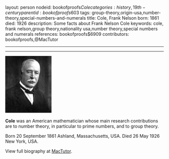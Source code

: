 layout: person
nodeid: bookofproofs$Cole
categories: history,19th-century
parentid: bookofproofs$603
tags: group-theory,origin-usa,number-theory,special-numbers-and-numerals
title: Cole, Frank Nelson
born: 1861
died: 1926
description: Some facts about Frank Nelson Cole
keywords: cole, frank nelson,group theory,nationality usa,number theory,special numbers and numerals
references: bookofproofs$6909
contributors: bookofproofs,@MacTutor

---


---

![Cole.jpg](https://github.com/bookofproofs/bookofproofs.github.io/blob/main/_sources/_assets/images/portraits/Cole.jpg?raw=true)

**Cole** was an American mathematician whose main research contributions are to number theory, in particular to prime numbers, and to group theory.

Born 20 September 1861 Ashland, Massachusetts, USA. Died 26 May 1926 New York, USA.


View full biography at [MacTutor](https://mathshistory.st-andrews.ac.uk/Biographies/Cole/).